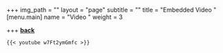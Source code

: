 +++
img_path = ""
layout = "page"
subtitle = ""
title = "Embedded Video "
[menu.main]
name = "Video "
weight = 3

+++
[**back**]()

    
    {{< youtube w7Ft2ymGmfc >}}
    